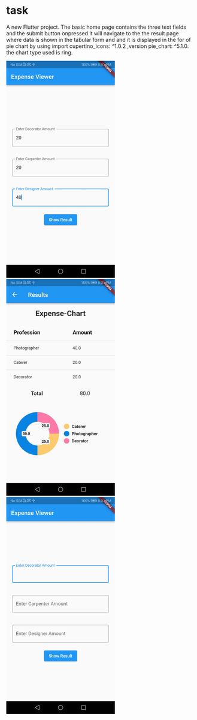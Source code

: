 # task

A new Flutter project.
The basic home page contains the three text fields and the submit button onpressed it will navigate to the the result page where data is shown in the tabular form and and it is displayed in the for of pie chart by using import cupertino_icons: ^1.0.2 ,version pie_chart: ^5.1.0. the 
chart type used is ring.



[<img src="screenshots/task1.jpeg" width="290">](screenshots/task1.jpeg)
[<img src="screenshots/task2.jpeg" width="290">](screenshots/task2.jpeg)
[<img src="screenshots/task3.jpeg" width="290">](screenshots/task3.jpeg) 

